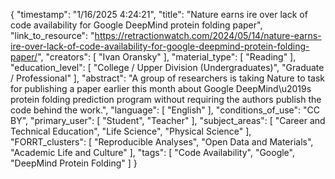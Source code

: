 {
    "timestamp": "1/16/2025 4:24:21",
    "title": "Nature earns ire over lack of code availability for Google DeepMind protein folding paper",
    "link_to_resource": "https://retractionwatch.com/2024/05/14/nature-earns-ire-over-lack-of-code-availability-for-google-deepmind-protein-folding-paper/",
    "creators": [
        "Ivan Oransky"
    ],
    "material_type": [
        "Reading"
    ],
    "education_level": [
        "College / Upper Division (Undergraduates)",
        "Graduate / Professional"
    ],
    "abstract": "A group of researchers is taking Nature to task for publishing a paper earlier this month about Google DeepMind\u2019s protein folding prediction program without requiring the authors publish the code behind the work.",
    "language": [
        "English"
    ],
    "conditions_of_use": "CC BY",
    "primary_user": [
        "Student",
        "Teacher"
    ],
    "subject_areas": [
        "Career and Technical Education",
        "Life Science",
        "Physical Science"
    ],
    "FORRT_clusters": [
        "Reproducible Analyses",
        "Open Data and Materials",
        "Academic Life and Culture"
    ],
    "tags": [
        "Code Availability",
        "Google",
        "DeepMind Protein Folding"
    ]
}